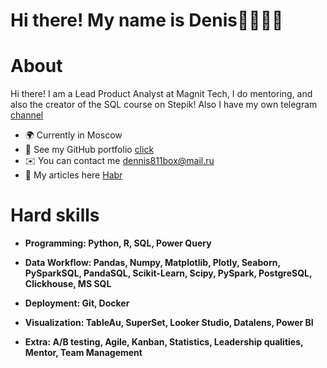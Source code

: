 # Hi there! My name is Denis👋👨🏻‍💻



# About

Hi there! I am a Lead Product Analyst at Magnit Tech, I do mentoring, and also the creator of the SQL course on Stepik! Also I have my own telegram [channel](https://t.me/product_analytics_hub)


* 🌍 Currently in Moscow
* 🔧 See my GitHub portfolio [click](https://github.com/deNzik3/data_analytics_projects)
* ✉️ You can contact me  [dennis811box@mail.ru](mailto:dennis811box@mail.ru)
* 📝 My articles here [Habr](https://habr.com/ru/users/denzceo/publications/articles/)


# Hard skills

* **Programming: Python, R, SQL, Power Query**


* **Data Workflow: Pandas, Numpy, Matplotlib, Plotly, Seaborn, PySparkSQL, PandaSQL, Scikit-Learn, Scipy, PySpark, PostgreSQL, Clickhouse, MS SQL**

* **Deployment: Git, Docker**

* **Visualization: TableAu, SuperSet, Looker Studio, Datalens, Power BI**

* **Extra: A/B testing, Agile, Kanban, Statistics, Leadership qualities, Mentor, Team Management**









